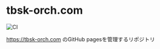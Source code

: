 # tbsk-orch.com

![CI](https://github.com/tbsk-orch/tbsk-orch.com/workflows/CI/badge.svg)

https://tbsk-orch.com のGitHub pagesを管理するリポジトリ
